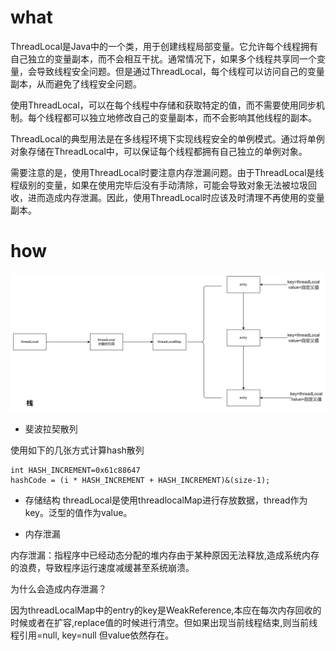 # what

ThreadLocal是Java中的一个类，用于创建线程局部变量。它允许每个线程拥有自己独立的变量副本，而不会相互干扰。通常情况下，如果多个线程共享同一个变量，会导致线程安全问题。但是通过ThreadLocal，每个线程可以访问自己的变量副本，从而避免了线程安全问题。

使用ThreadLocal，可以在每个线程中存储和获取特定的值，而不需要使用同步机制。每个线程都可以独立地修改自己的变量副本，而不会影响其他线程的副本。

ThreadLocal的典型用法是在多线程环境下实现线程安全的单例模式。通过将单例对象存储在ThreadLocal中，可以保证每个线程都拥有自己独立的单例对象。

需要注意的是，使用ThreadLocal时要注意内存泄漏问题。由于ThreadLocal是线程级别的变量，如果在使用完毕后没有手动清除，可能会导致对象无法被垃圾回收，进而造成内存泄漏。因此，使用ThreadLocal时应该及时清理不再使用的变量副本。


# how

![img_1.png](threadLocal.png)

- 斐波拉契散列

使用如下的几张方式计算hash散列

```shell
int HASH_INCREMENT=0x61c88647
hashCode = (i * HASH_INCREMENT + HASH_INCREMENT)&(size-1);
```

- 存储结构
threadLocal是使用threadlocalMap进行存放数据，thread作为key。泛型的值作为value。

- 内存泄漏

内存泄漏：指程序中已经动态分配的堆内存由于某种原因无法释放,造成系统内存的浪费，导致程序运行速度减缓甚至系统崩溃。

为什么会造成内存泄漏？

因为threadLocalMap中的entry的key是WeakReference,本应在每次内存回收的时候或者在扩容,replace值的时候进行清空。但如果出现当前线程结束,则当前线程引用=null, key=null 但value依然存在。







